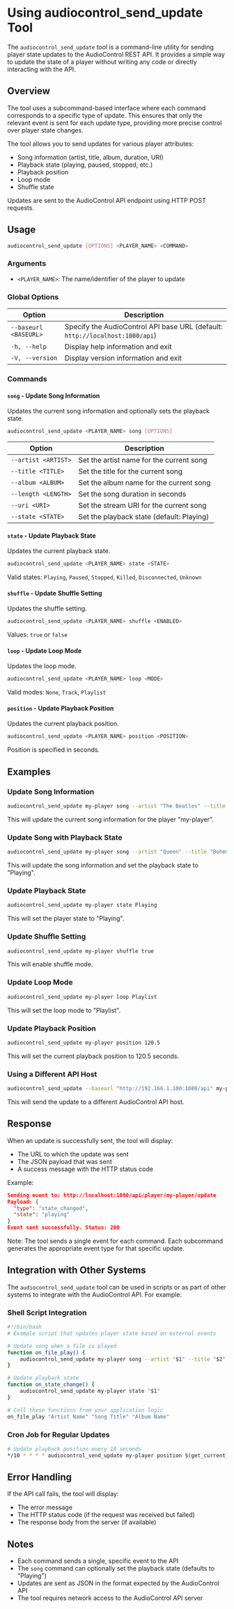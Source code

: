# Using audiocontrol_send_update Tool

The `audiocontrol_send_update` tool is a command-line utility for sending player state updates to the AudioControl REST API. It provides a simple way to update the state of a player without writing any code or directly interacting with the API.

## Overview

The tool uses a subcommand-based interface where each command corresponds to a specific type of update. This ensures that only the relevant event is sent for each update type, providing more precise control over player state changes.

The tool allows you to send updates for various player attributes:

- Song information (artist, title, album, duration, URI)
- Playback state (playing, paused, stopped, etc.)
- Playback position
- Loop mode
- Shuffle state

Updates are sent to the AudioControl API endpoint using HTTP POST requests.

## Usage

```bash
audiocontrol_send_update [OPTIONS] <PLAYER_NAME> <COMMAND>
```

### Arguments

- `<PLAYER_NAME>`: The name/identifier of the player to update

### Global Options

| Option | Description |
|--------|-------------|
| `--baseurl <BASEURL>` | Specify the AudioControl API base URL (default: `http://localhost:1080/api`) |
| `-h, --help` | Display help information and exit |
| `-V, --version` | Display version information and exit |

### Commands

#### `song` - Update Song Information

Updates the current song information and optionally sets the playback state.

```bash
audiocontrol_send_update <PLAYER_NAME> song [OPTIONS]
```

| Option | Description |
|--------|-------------|
| `--artist <ARTIST>` | Set the artist name for the current song |
| `--title <TITLE>` | Set the title for the current song |
| `--album <ALBUM>` | Set the album name for the current song |
| `--length <LENGTH>` | Set the song duration in seconds |
| `--uri <URI>` | Set the stream URI for the current song |
| `--state <STATE>` | Set the playback state (default: Playing) |

#### `state` - Update Playback State

Updates the current playback state.

```bash
audiocontrol_send_update <PLAYER_NAME> state <STATE>
```

Valid states: `Playing`, `Paused`, `Stopped`, `Killed`, `Disconnected`, `Unknown`

#### `shuffle` - Update Shuffle Setting

Updates the shuffle setting.

```bash
audiocontrol_send_update <PLAYER_NAME> shuffle <ENABLED>
```

Values: `true` or `false`

#### `loop` - Update Loop Mode

Updates the loop mode.

```bash
audiocontrol_send_update <PLAYER_NAME> loop <MODE>
```

Valid modes: `None`, `Track`, `Playlist`

#### `position` - Update Playback Position

Updates the current playback position.

```bash
audiocontrol_send_update <PLAYER_NAME> position <POSITION>
```

Position is specified in seconds.

## Examples

### Update Song Information

```bash
audiocontrol_send_update my-player song --artist "The Beatles" --title "Let It Be" --album "Let It Be" --length 243.5
```

This will update the current song information for the player "my-player".

### Update Song with Playback State

```bash
audiocontrol_send_update my-player song --artist "Queen" --title "Bohemian Rhapsody" --state Playing
```

This will update the song information and set the playback state to "Playing".

### Update Playback State

```bash
audiocontrol_send_update my-player state Playing
```

This will set the player state to "Playing".

### Update Shuffle Setting

```bash
audiocontrol_send_update my-player shuffle true
```

This will enable shuffle mode.

### Update Loop Mode

```bash
audiocontrol_send_update my-player loop Playlist
```

This will set the loop mode to "Playlist".

### Update Playback Position

```bash
audiocontrol_send_update my-player position 120.5
```

This will set the current playback position to 120.5 seconds.

### Using a Different API Host

```bash
audiocontrol_send_update --baseurl "http://192.168.1.100:1080/api" my-player state Paused
```

This will send the update to a different AudioControl API host.

## Response

When an update is successfully sent, the tool will display:

- The URL to which the update was sent
- The JSON payload that was sent
- A success message with the HTTP status code

Example:

```json
Sending event to: http://localhost:1080/api/player/my-player/update
Payload: {
  "type": "state_changed",
  "state": "playing"
}
Event sent successfully. Status: 200
```

Note: The tool sends a single event for each command. Each subcommand generates the appropriate event type for that specific update.

## Integration with Other Systems

The `audiocontrol_send_update` tool can be used in scripts or as part of other systems to integrate with the AudioControl API. For example:

### Shell Script Integration

```bash
#!/bin/bash
# Example script that updates player state based on external events

# Update song when a file is played
function on_file_play() {
    audiocontrol_send_update my-player song --artist "$1" --title "$2" --album "$3" --state Playing
}

# Update playback state
function on_state_change() {
    audiocontrol_send_update my-player state "$1"
}

# Call these functions from your application logic
on_file_play "Artist Name" "Song Title" "Album Name"
```

### Cron Job for Regular Updates

```bash
# Update playback position every 10 seconds
*/10 * * * * audiocontrol_send_update my-player position $(get_current_position_command)
```

## Error Handling

If the API call fails, the tool will display:

- The error message
- The HTTP status code (if the request was received but failed)
- The response body from the server (if available)

## Notes

- Each command sends a single, specific event to the API
- The `song` command can optionally set the playback state (defaults to "Playing")
- Updates are sent as JSON in the format expected by the AudioControl API
- The tool requires network access to the AudioControl API server
